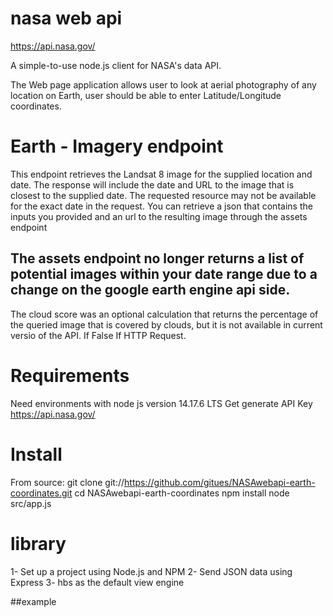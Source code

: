 # nasa web api

https://api.nasa.gov/

A simple-to-use node.js client for NASA's data API.

The Web page application allows user to look at aerial photography of any location on Earth, user should be able to enter Latitude/Longitude coordinates.

# Earth - Imagery endpoint
This endpoint retrieves the Landsat 8 image for the supplied location and date. The response will include the date and URL to the image that is closest to the supplied date. The requested resource may not be available for the exact date in the request. You can retrieve a json that contains the inputs you provided and an url to the resulting image through the assets endpoint 
## The assets endpoint no longer returns a list of potential images within your date range due to a change on the google earth engine api side.

The cloud score was an optional calculation that returns the percentage of the queried image that is covered by clouds, but it is not available in current versio of the API. If False If HTTP Request.

# Requirements 
Need environments with node js version 14.17.6 LTS
Get generate API Key https://api.nasa.gov/

# Install
From source:
    git clone git://https://github.com/gitues/NASAwebapi-earth-coordinates.git 
    cd NASAwebapi-earth-coordinates
    npm install
    node src/app.js

# library
1- Set up a project using Node.js and NPM
2- Send JSON data using Express
3- hbs as the default view engine 

##example
